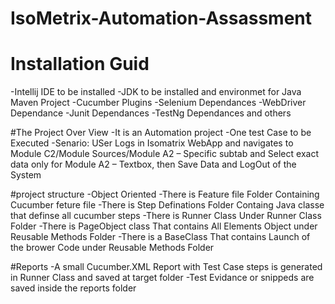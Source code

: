 # IsoMetrix-Automation-Assassment
# Installation Guid
  -Intellij IDE to be installed
  -JDK to be installed and environmet for Java Maven Project
  -Cucumber Plugins
  -Selenium Dependances
  -WebDriver Dependance
  -Junit Dependances
  -TestNg Dependances and others
  
 #The Project Over View
  -It is an Automation project
  -One test Case to be Executed
  -Senario: USer Logs in Isomatrix WebApp and navigates to Module C2/Module Sources/Module A2 – Specific subtab and 
    Select exact data only for Module A2 – Textbox, then Save Data and LogOut of the System
    
#project structure
-Object Oriented 
-There is Feature file Folder Containing Cucumber feture file
-There is Step Definations Folder Containg Java classe that definse all cucumber steps
-There is Runner Class Under Runner Class Folder
-There is PageObject class That contains All Elements Object under Reusable Methods Folder
-There is a BaseClass That contains Launch of the brower Code under Reusable Methods Folder

#Reports
 -A small Cucumber.XML Report with Test Case steps is generated in Runner Class and saved at target folder
 -Test Evidance or snippeds are saved inside the reports folder
 



  
  
  
  




